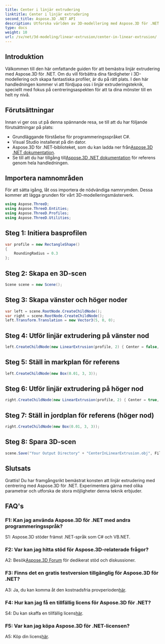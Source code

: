 ```yaml
---
title: Center i linjär extrudering
linktitle: Center i linjär extrudering
second_title: Aspose.3D .NET API
description: Utforska världen av 3D-modellering med Aspose.3D för .NET. Centrera linjära extruderingstekniker, skapa fantastiska mönster och släpp lös din kreativitet.
type: docs
weight: 10
url: /sv/net/3d-modeling/linear-extrusion/center-in-linear-extrusion/
---
```

## Introduktion

Välkommen till den här omfattande guiden för att bemästra linjär extrudering med Aspose.3D för .NET. Om du vill förbättra dina färdigheter i 3D-modellering och skapa fantastiska profiler, är du på rätt plats. I den här handledningen kommer vi att fördjupa oss i linjär extruderingsteknik, speciellt med fokus på centreringsaspekten för att ta dina mönster till en helt ny nivå.

## Förutsättningar

Innan vi ger oss ut på denna spännande resa, se till att du har följande förutsättningar på plats:

- Grundläggande förståelse för programmeringsspråket C#.
- Visual Studio installerat på din dator.
-  Aspose.3D för .NET-biblioteket, som du kan ladda ner från[Aspose.3D .NET dokumentation](https://reference.aspose.com/3d/net/).
-  Se till att du har tillgång till[Aspose.3D .NET dokumentation](https://reference.aspose.com/3d/net/) för referens genom hela handledningen.

## Importera namnområden

För att sätta igång, låt oss importera de nödvändiga namnrymden. Dessa kommer att lägga grunden för vårt 3D-modelleringsmästerverk.

```csharp
using Aspose.ThreeD;
using Aspose.ThreeD.Entities;
using Aspose.ThreeD.Profiles;
using Aspose.ThreeD.Utilities;
```

## Steg 1: Initiera basprofilen

```csharp
var profile = new RectangleShape()
{
    RoundingRadius = 0.3
};
```

## Steg 2: Skapa en 3D-scen

```csharp
Scene scene = new Scene();
```

## Steg 3: Skapa vänster och höger noder

```csharp
var left = scene.RootNode.CreateChildNode();
var right = scene.RootNode.CreateChildNode();
left.Transform.Translation = new Vector3(5, 0, 0);
```

## Steg 4: Utför linjär extrudering på vänster nod

```csharp
left.CreateChildNode(new LinearExtrusion(profile, 2) { Center = false, Slices = 3 });
```

## Steg 5: Ställ in markplan för referens

```csharp
left.CreateChildNode(new Box(0.01, 3, 3));
```

## Steg 6: Utför linjär extrudering på höger nod

```csharp
right.CreateChildNode(new LinearExtrusion(profile, 2) { Center = true, Slices = 3 });
```

## Steg 7: Ställ in jordplan för referens (höger nod)

```csharp
right.CreateChildNode(new Box(0.01, 3, 3));
```

## Steg 8: Spara 3D-scen

```csharp
scene.Save("Your Output Directory" + "CenterInLinearExtrusion.obj", FileFormat.WavefrontOBJ);
```

## Slutsats

Grattis! Du har framgångsrikt bemästrat konsten att linjär extrudering med centrering med Aspose.3D för .NET. Experimentera gärna med olika parametrar och utforska de stora möjligheter denna teknik erbjuder.

## FAQ's

### F1: Kan jag använda Aspose.3D för .NET med andra programmeringsspråk?

S1: Aspose.3D stöder främst .NET-språk som C# och VB.NET.

### F2: Var kan jag hitta stöd för Aspose.3D-relaterade frågor?

 A2: Besök[Aspose.3D Forum](https://forum.aspose.com/c/3d/18) för dedikerat stöd och diskussioner.

### F3: Finns det en gratis testversion tillgänglig för Aspose.3D för .NET?

 A3: Ja, du kan komma åt den kostnadsfria provperioden[här](https://releases.aspose.com/).

### F4: Hur kan jag få en tillfällig licens för Aspose.3D för .NET?

 S4: Du kan skaffa en tillfällig licens[här](https://purchase.aspose.com/temporary-license/).

### F5: Var kan jag köpa Aspose.3D för .NET-licensen?

 A5: Köp din licens[här](https://purchase.aspose.com/buy).
